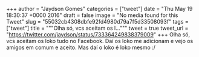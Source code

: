 
+++
author = "Jaydson Gomes"
categories = ["tweet"]
date = "Thu May 19 18:30:37 +0000 2016"
draft = false
image = "No media found for this Tweet"
slug = "55032cb4308dbfe92fd4980d79a7f5d33508093f"
tags = ["tweet"]
title = """Olha só, vcs aceitam os l..."""
tweet = true
tweet_url = "https://twitter.com/jaydson/status/733364249838379009"
+++
Olha só, vcs aceitam os loko tudo no Facebook. Daí os loko me adicionam e vejo os amigos em comum e aceito. Mas daí o loko é loko mesmo :/
